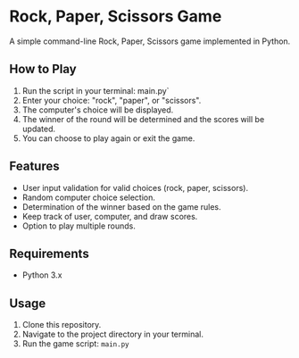 # Rock, Paper, Scissors Game

A simple command-line Rock, Paper, Scissors game implemented in Python.

## How to Play

1. Run the script in your terminal: main.py`
2. Enter your choice: "rock", "paper", or "scissors".
3. The computer's choice will be displayed.
4. The winner of the round will be determined and the scores will be updated.
5. You can choose to play again or exit the game.

## Features

- User input validation for valid choices (rock, paper, scissors).
- Random computer choice selection.
- Determination of the winner based on the game rules.
- Keep track of user, computer, and draw scores.
- Option to play multiple rounds.

## Requirements

- Python 3.x

## Usage

1. Clone this repository.
2. Navigate to the project directory in your terminal.
3. Run the game script: `main.py`


